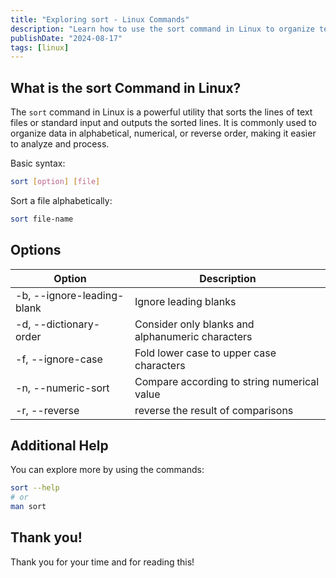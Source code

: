 ```yaml
---
title: "Exploring sort - Linux Commands"
description: "Learn how to use the sort command in Linux to organize text files by sorting lines alphabetically, numerically, or in reverse order and explore its options."
publishDate: "2024-08-17"
tags: [linux]
---
```


## What is the sort Command in Linux?

The `sort` command in Linux is a powerful utility that sorts the lines of text files or standard input and outputs the sorted lines. It is commonly used to organize data in alphabetical, numerical, or reverse order, making it easier to analyze and process.

Basic syntax:

```bash
sort [option] [file]
```

Sort a file alphabetically:

```bash
sort file-name
```

## Options

| Option                     | Description                                      |
| -------------------------- | ------------------------------------------------ |
| -b, --ignore-leading-blank | Ignore leading blanks                            |
| -d, --dictionary-order     | Consider only blanks and alphanumeric characters |
| -f, --ignore-case          | Fold lower case to upper case characters         |
| -n, --numeric-sort         | Compare according to string numerical value      |
| -r, --reverse              | reverse the result of comparisons                |

## Additional Help

You can explore more by using the commands:

```bash
sort --help
# or
man sort
```

## Thank you!

Thank you for your time and for reading this!
